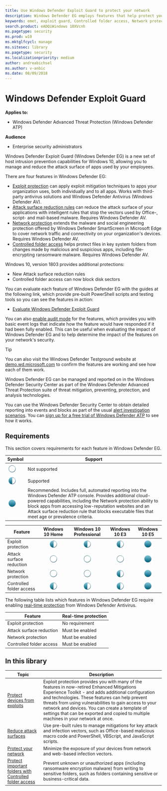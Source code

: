```yaml
---
title: Use Windows Defender Exploit Guard to protect your network
description: Windows Defender EG employs features that help protect your network from threats, including helping prevent ransomware encryption and exploit attacks
keywords: emet, exploit guard, Controlled folder access, Network protection, Exploit protection, Attack surface reduction, hips, host intrusion prevention system
search.product: eADQiWindows 10XVcnh
ms.pagetype: security
ms.prod: w10
ms.mktglfcycl: manage
ms.sitesec: library
ms.pagetype: security
ms.localizationpriority: medium
author: andreabichsel
ms.author: v-anbic
ms.date: 08/09/2018
---
```




# Windows Defender Exploit Guard


**Applies to:**

- Windows Defender Advanced Threat Protection (Windows Defender ATP)


**Audience**

- Enterprise security administrators

Windows Defender Exploit Guard (Windows Defender EG) is a new set of host intrusion prevention capabilities for Windows 10, allowing you to manage and reduce the attack surface of apps used by your employees.

There are four features in Windows Defender EG:

- [Exploit protection](exploit-protection-exploit-guard.md) can apply exploit mitigation techniques to apps your organization uses, both individually and to all apps. Works with third-party antivirus solutions and Windows Defender Antivirus (Windows Defender AV).
- [Attack surface reduction rules](attack-surface-reduction-exploit-guard.md) can reduce the attack surface of your applications with intelligent rules that stop the vectors used by Office-,  script- and mail-based malware. Requires Windows Defender AV. 
- [Network protection](network-protection-exploit-guard.md) extends the malware and social engineering protection offered by Windows Defender SmartScreen in Microsoft Edge to cover network traffic and connectivity on your organization's devices. Requires Windows Defender AV.
- [Controlled folder access](controlled-folders-exploit-guard.md) helps protect files in key system folders from changes made by malicious and suspicious apps, including file-encrypting ransomware malware. Requires Windows Defender AV.

Windows 10, version 1803 provides additional protections:

- New Attack surface reduction rules
- Controlled folder access can now block disk sectors

You can evaluate each feature of Windows Defender EG with the guides at the following link, which provide pre-built PowerShell scripts and testing tools so you can see the features in action:
- [Evaluate Windows Defender Exploit Guard](evaluate-windows-defender-exploit-guard.md)


You can also [enable audit mode](audit-windows-defender-exploit-guard.md) for the features, which provides you with basic event logs that indicate how the feature would have responded if it had been fully enabled. This can be useful when evaluating the impact of Windows Defender EG and to help determine the impact of the features on your network's security.

>[!TIP]
>You can also visit the Windows Defender Testground website at [demo.wd.microsoft.com](https://demo.wd.microsoft.com?ocid=cx-wddocs-testground) to confirm the features are working and see how each of them work.

Windows Defender EG can be managed and reported on in the Windows Defender Security Center as part of the Windows Defender Advanced Threat Protection suite of threat mitigation, preventing, protection, and analysis technologies.

You can use the Windows Defender Security Center to obtain detailed reporting into events and blocks as part of the usual [alert investigation scenarios](../windows-defender-atp/investigate-alerts-windows-defender-advanced-threat-protection.md). You can [sign up for a free trial of Windows Defender ATP](https://www.microsoft.com/en-us/WindowsForBusiness/windows-atp?ocid=cx-docs-msa4053440) to see how it works.

## Requirements

This section covers requirements for each feature in Windows Defender EG. 

| Symbol | Support |
|--------|---------|
| ![not supported](./images/ball_empty.png) | Not supported |
| ![supported](./images/ball_50.png) | Supported |
| ![supported, full reporting](./images/ball_full.png) | Recommended. Includes full, automated reporting into the Windows Defender ATP console. Provides additional cloud-powered capabilities, including the Network protection ability to block apps from accessing low-reputation websites and an Attack surface reduction rule that blocks executable files that meet age or prevalence criteria.|


| Feature | Windows 10 Home | Windows 10 Professional | Windows 10 E3 | Windows 10 E5 |
| ----------------- | :------------------------------------: | :---------------------------: | :-------------------------: | :--------------------------------------: |
| Exploit protection | ![supported](./images/ball_50.png) | ![supported](./images/ball_50.png) | ![supported, enhanced](./images/ball_50.png) | ![supported, full reporting](./images/ball_full.png) |
| Attack surface reduction | ![not supported](./images/ball_empty.png) | ![not supported](./images/ball_empty.png) | ![not supported](./images/ball_empty.png) | ![supported, full reporting](./images/ball_full.png) |
| Network protection | ![not supported](./images/ball_empty.png) | ![not supported](./images/ball_empty.png) | ![supported, limited reporting](./images/ball_50.png) | ![supported, full reporting](./images/ball_full.png) |
| Controlled folder access | ![supported, limited reporting](./images/ball_50.png) | ![supported, limited reporting](./images/ball_50.png) | ![supported, limited reporting](./images/ball_50.png) | ![supported, full reporting](./images/ball_full.png) |

The following table lists which features in Windows Defender EG require enabling [real-time protection](../windows-defender-antivirus/configure-real-time-protection-windows-defender-antivirus.md) from Windows Defender Antivirus. 

| Feature | Real-time protection |
|-----------------| ------------------------------------ |
| Exploit protection | No requirement |
| Attack surface reduction | Must be enabled |
| Network protection | Must be enabled |
| Controlled folder access | Must be enabled |

 ## In this library

Topic | Description 
---|---
[Protect devices from exploits](exploit-protection-exploit-guard.md) | Exploit protection provides you with many of the features in now-retired Enhanced Mitigations Experience Toolkit - and adds additional configuration and technologies. These features can help prevent  threats from using vulnerabilities to gain access to your network and devices. You can create a template of settings that can be exported and copied to multiple machines in your network at once. 
[Reduce attack surfaces](attack-surface-reduction-exploit-guard.md) | Use pre-built rules to manage mitigations for key attack and infection vectors, such as Office-based malicious macro code and PowerShell, VBScript, and JavaScript scripts.   
[Protect your network](network-protection-exploit-guard.md) | Minimize the exposure of your devices from network and web-based infection vectors.
[Protect important folders with Controlled folder access](controlled-folders-exploit-guard.md) | Prevent unknown or unauthorized apps (including ransomware encryption malware) from writing to sensitive folders, such as folders containing sensitive or business-critical data. 


